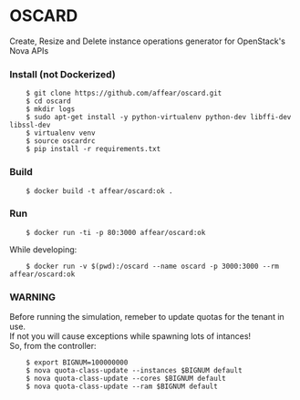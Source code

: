 # OSCARD
Create, Resize and Delete instance operations generator for OpenStack's Nova APIs

### Install (not Dockerized)

```
	$ git clone https://github.com/affear/oscard.git
	$ cd oscard
	$ mkdir logs
	$ sudo apt-get install -y python-virtualenv python-dev libffi-dev libssl-dev
	$ virtualenv venv
	$ source oscardrc
	$ pip install -r requirements.txt
```

### Build

```
	$ docker build -t affear/oscard:ok .
```

### Run

```
	$ docker run -ti -p 80:3000 affear/oscard:ok
```

While developing:

```
	$ docker run -v $(pwd):/oscard --name oscard -p 3000:3000 --rm affear/oscard:ok
```

### WARNING
Before running the simulation, remeber to update quotas for the tenant in use.  
If not you will cause exceptions while spawning lots of intances!  
So, from the controller:

```
	$ export BIGNUM=100000000
	$ nova quota-class-update --instances $BIGNUM default
	$ nova quota-class-update --cores $BIGNUM default
	$ nova quota-class-update --ram $BIGNUM default
```